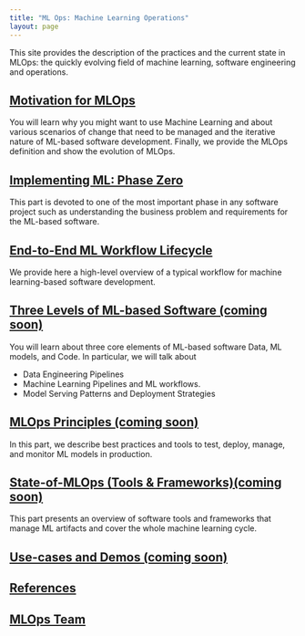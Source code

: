 ```yaml
---
title: "ML Ops: Machine Learning Operations"
layout: page
---
```


This site provides the description of the practices and the current state in MLOps: the quickly evolving field of machine learning, software engineering and operations.


## [Motivation for MLOps](content/motivation.md)

You will learn why you might want to use Machine Learning and about various scenarios of change that need to be managed and the iterative nature of ML-based software development. Finally, we provide the MLOps definition and show the evolution of MLOps.
   
## [Implementing ML: Phase Zero](content/phase-zero.md)

This part is devoted to one of the most important phase in any software project such as understanding the business problem and requirements for the ML-based software.

## [End-to-End ML Workflow Lifecycle](content/end-to-end-ml-workflow.md) 

We provide here a high-level overview of a typical workflow for machine learning-based software development.

## [Three Levels of ML-based Software (coming soon) ]()

You will learn about three core elements of ML-based software Data, ML models, and Code. In particular, we will talk about 
   * Data Engineering Pipelines
   * Machine Learning Pipelines and ML workflows.
   * Model Serving Patterns and Deployment Strategies

## [MLOps Principles (coming soon)]() 

In this part, we describe best practices and tools to test, deploy, manage, and monitor ML models in production.


## [State-of-MLOps (Tools & Frameworks)(coming soon)]() 

This part presents an overview of software tools and frameworks that manage ML artifacts and cover the whole machine learning cycle.

## [Use-cases and Demos (coming soon)]()

## [References](content/references.md)

## [MLOps Team](content/ml-ops-team.md)